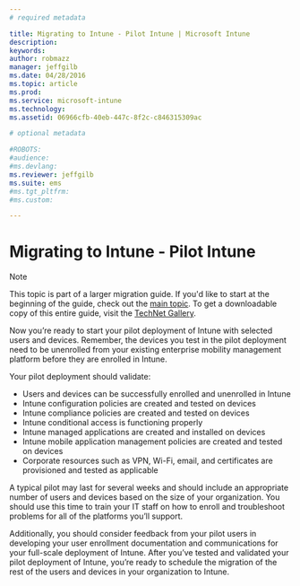```yaml
---
# required metadata

title: Migrating to Intune - Pilot Intune | Microsoft Intune
description:
keywords:
author: robmazz
manager: jeffgilb
ms.date: 04/28/2016
ms.topic: article
ms.prod:
ms.service: microsoft-intune
ms.technology:
ms.assetid: 06966cfb-40eb-447c-8f2c-c846315309ac

# optional metadata

#ROBOTS:
#audience:
#ms.devlang:
ms.reviewer: jeffgilb
ms.suite: ems
#ms.tgt_pltfrm:
#ms.custom:

---
```


# Migrating to Intune - Pilot Intune

>[!NOTE]
>This topic is part of a larger migration guide. If you'd like to start at the beginning of the guide, check out the [main topic](migrating-to-intune.md). To get a downloadable copy of this entire guide, visit the [TechNet Gallery](https://gallery.technet.microsoft.com/Migrating-to-Intune-ea439387).

Now you’re ready to start your pilot deployment of Intune with selected users and devices. Remember, the devices you test in the pilot deployment need to be unenrolled from your existing enterprise mobility management platform before they are enrolled in Intune.

Your pilot deployment should validate:

- Users and devices can be successfully enrolled and unenrolled in Intune
- Intune configuration policies are created and tested on devices 
- Intune compliance policies are created and tested on devices
- Intune conditional access is functioning properly
- Intune managed applications are created and installed on devices
- Intune mobile application management policies are created and tested on devices
- Corporate resources such as VPN, Wi-Fi, email, and certificates are provisioned and tested as applicable

A typical pilot may last for several weeks and should include an appropriate number of users and devices based on the size of your organization. You should use this time to train your IT staff on how to enroll and troubleshoot problems for all of the platforms you’ll support.  

Additionally, you should consider feedback from your pilot users in developing your user enrollment documentation and communications for your full-scale deployment of Intune.
After you’ve tested and validated your pilot deployment of Intune, you’re ready to schedule the migration of the rest of the users and devices in your organization to Intune.
